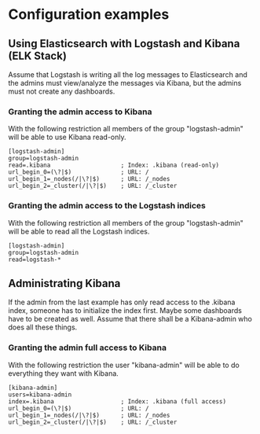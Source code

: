 # <a id="examples"></a> Configuration examples

## Using Elasticsearch with Logstash and Kibana (ELK Stack)

Assume that Logstash is writing all the log messages to Elasticsearch
and the admins must view/analyze the messages via Kibana,
but the admins must not create any dashboards.

### Granting the admin access to Kibana

With the following restriction all members of the group "logstash-admin"
will be able to use Kibana read-only.

```
[logstash-admin]
group=logstash-admin
read=.kibana                    ; Index: .kibana (read-only)
url_begin_0=(\?|$)              ; URL: /
url_begin_1=_nodes(/|\?|$)      ; URL: /_nodes
url_begin_2=_cluster(/|\?|$)    ; URL: /_cluster
```

### Granting the admin access to the Logstash indices

With the following restriction all members of the group "logstash-admin"
will be able to read all the Logstash indices.

```
[logstash-admin]
group=logstash-admin
read=logstash-*
```

## Administrating Kibana

If the admin from the last example has only read access to the .kibana index,
someone has to initialize the index first. Maybe some dashboards have to be created as well.
Assume that there shall be a Kibana-admin who does all these things.

### Granting the admin full access to Kibana

With the following restriction the user "kibana-admin"
will be able to do everything they want with Kibana.

```
[kibana-admin]
users=kibana-admin
index=.kibana                   ; Index: .kibana (full access)
url_begin_0=(\?|$)              ; URL: /
url_begin_1=_nodes(/|\?|$)      ; URL: /_nodes
url_begin_2=_cluster(/|\?|$)    ; URL: /_cluster
```
